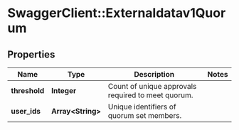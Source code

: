 # SwaggerClient::Externaldatav1Quorum

## Properties
Name | Type | Description | Notes
------------ | ------------- | ------------- | -------------
**threshold** | **Integer** | Count of unique approvals required to meet quorum. | 
**user_ids** | **Array&lt;String&gt;** | Unique identifiers of quorum set members. | 

